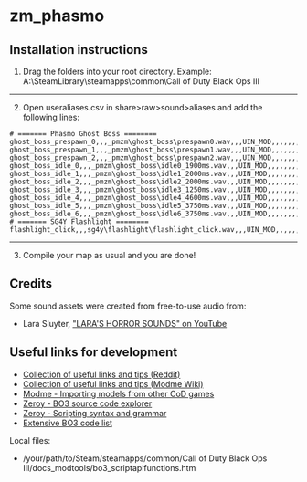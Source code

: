 # zm_phasmo

## Installation instructions

1) Drag the folders into your root directory. Example: A:\SteamLibrary\steamapps\common\Call of Duty Black Ops III

-------------------------------------------------
2) Open useraliases.csv in share>raw>sound>aliases and add the following lines:

```
# ======= Phasmo Ghost Boss ========
ghost_boss_prespawn_0,,,_pmzm\ghost_boss\prespawn0.wav,,,UIN_MOD,,,,,,,,,0,0,95,100,0,3000,3000,,,,,,,,,,,,,,,,3d,,,NONLOOPING,,,0,0,0,0,,,,,,,,,,,,,,,,,,,,,,,,,,,,,,,,,,,,,,,,,,,,,,,,,,,,,,,
ghost_boss_prespawn_1,,,_pmzm\ghost_boss\prespawn1.wav,,,UIN_MOD,,,,,,,,,0,0,95,100,0,3000,3000,,,,,,,,,,,,,,,,3d,,,NONLOOPING,,,0,0,0,0,,,,,,,,,,,,,,,,,,,,,,,,,,,,,,,,,,,,,,,,,,,,,,,,,,,,,,,
ghost_boss_prespawn_2,,,_pmzm\ghost_boss\prespawn2.wav,,,UIN_MOD,,,,,,,,,0,0,95,100,0,3000,3000,,,,,,,,,,,,,,,,3d,,,NONLOOPING,,,0,0,0,0,,,,,,,,,,,,,,,,,,,,,,,,,,,,,,,,,,,,,,,,,,,,,,,,,,,,,,,
ghost_boss_idle_0,,,_pmzm\ghost_boss\idle0_1900ms.wav,,,UIN_MOD,,,,,,,,,0,0,95,100,0,1750,2000,,,,,,,,,,,,,,,,3d,,,NONLOOPING,,,0,0,0,0,,,,,,,,,,,,,,,,,,,,,,,,,,,,,,,,,,,,,,,,,,,,,,,,,,,,,,,
ghost_boss_idle_1,,,_pmzm\ghost_boss\idle1_2000ms.wav,,,UIN_MOD,,,,,,,,,0,0,95,100,0,1750,2000,,,,,,,,,,,,,,,,3d,,,NONLOOPING,,,0,0,0,0,,,,,,,,,,,,,,,,,,,,,,,,,,,,,,,,,,,,,,,,,,,,,,,,,,,,,,,
ghost_boss_idle_2,,,_pmzm\ghost_boss\idle2_2000ms.wav,,,UIN_MOD,,,,,,,,,0,0,95,100,0,1750,2000,,,,,,,,,,,,,,,,3d,,,NONLOOPING,,,0,0,0,0,,,,,,,,,,,,,,,,,,,,,,,,,,,,,,,,,,,,,,,,,,,,,,,,,,,,,,,
ghost_boss_idle_3,,,_pmzm\ghost_boss\idle3_1250ms.wav,,,UIN_MOD,,,,,,,,,0,0,95,100,0,1750,2000,,,,,,,,,,,,,,,,3d,,,NONLOOPING,,,0,0,0,0,,,,,,,,,,,,,,,,,,,,,,,,,,,,,,,,,,,,,,,,,,,,,,,,,,,,,,,
ghost_boss_idle_4,,,_pmzm\ghost_boss\idle4_4600ms.wav,,,UIN_MOD,,,,,,,,,0,0,95,100,0,1750,2000,,,,,,,,,,,,,,,,3d,,,NONLOOPING,,,0,0,0,0,,,,,,,,,,,,,,,,,,,,,,,,,,,,,,,,,,,,,,,,,,,,,,,,,,,,,,,
ghost_boss_idle_5,,,_pmzm\ghost_boss\idle5_3750ms.wav,,,UIN_MOD,,,,,,,,,0,0,95,100,0,1750,2000,,,,,,,,,,,,,,,,3d,,,NONLOOPING,,,0,0,0,0,,,,,,,,,,,,,,,,,,,,,,,,,,,,,,,,,,,,,,,,,,,,,,,,,,,,,,,
ghost_boss_idle_6,,,_pmzm\ghost_boss\idle6_3750ms.wav,,,UIN_MOD,,,,,,,,,0,0,95,100,0,1750,2000,,,,,,,,,,,,,,,,3d,,,NONLOOPING,,,0,0,0,0,,,,,,,,,,,,,,,,,,,,,,,,,,,,,,,,,,,,,,,,,,,,,,,,,,,,,,,
# ======= SG4Y Flashlight ========
flashlight_click,,,sg4y\flashlight\flashlight_click.wav,,,UIN_MOD,,,,,,,,,0,0,100,100,0,100,300,,,,,,,,,,,,,,,,3d,,,NONLOOPING,,,0,0,0,0,,,,,,,,,,,,,,,,,,,,,,,,,,,,,,,,,,,,,,,,,,,,,,,,,,,,,,,
```

--------------------------------------------------
3) Compile your map as usual and you are done!

## Credits

Some sound assets were created from free-to-use audio from:
- Lara Sluyter, ["LARA'S HORROR SOUNDS" on YouTube](https://www.youtube.com/channel/UCejRwWhTN76XWgNVNU_ZExA)

## Useful links for development

- [Collection of useful links and tips (Reddit)](https://www.reddit.com/r/CODZombies/comments/58nbvq/black_ops_3_mod_tools_super_guide/)
- [Collection of useful links and tips (Modme Wiki)](https://wiki.modme.co/wiki/Game-Support-_-Black-Ops-3.html)
- [Modme - Importing models from other CoD games](https://wiki.modme.co/wiki/black_ops_3/basics/Import-models-from-Call-of-Duty-games.html)
- [Zeroy - BO3 source code explorer](https://bo3explorer.zeroy.com/globals.html)
- [Zeroy - Scripting syntax and grammar](https://wiki.zeroy.com/index.php?title=Call_of_Duty_5:_Scripting_Syntax_And_Grammar)
- [Extensive BO3 code list](https://www.ugx-mods.com/forum/scripting/91/bo3-code-list/14199/)

Local files:
- /your/path/to/Steam/steamapps/common/Call of Duty Black Ops III/docs_modtools/bo3_scriptapifunctions.htm
